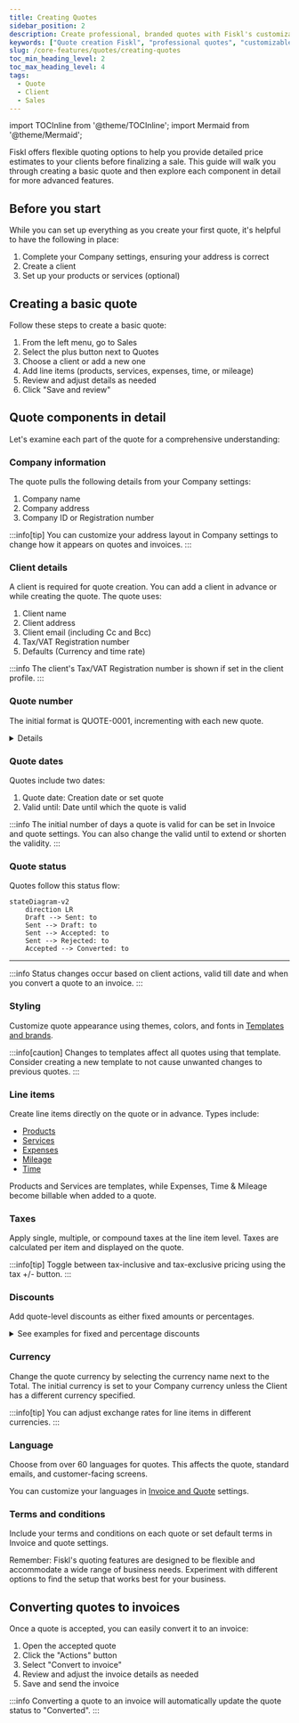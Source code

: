 ```yaml
---
title: Creating Quotes
sidebar_position: 2
description: Create professional, branded quotes with Fiskl's customizable templates. Impress clients and win more business opportunities.
keywords: ["Quote creation Fiskl", "professional quotes", "customizable templates", "business branding", "sales software"]
slug: /core-features/quotes/creating-quotes
toc_min_heading_level: 2
toc_max_heading_level: 4
tags:
  - Quote
  - Client
  - Sales
---
```


import TOCInline from '@theme/TOCInline';
import Mermaid from '@theme/Mermaid';

Fiskl offers flexible quoting options to help you provide detailed price estimates to your clients before finalizing a sale. This guide will walk you through creating a basic quote and then explore each component in detail for more advanced features.

## Before you start

While you can set up everything as you create your first quote, it's helpful to have the following in place:

1. Complete your Company settings, ensuring your address is correct
2. Create a client
3. Set up your products or services (optional)

## Creating a basic quote

Follow these steps to create a basic quote:

1. From the left menu, go to Sales
2. Select the plus button next to Quotes
3. Choose a client or add a new one
4. Add line items (products, services, expenses, time, or mileage)
5. Review and adjust details as needed
6. Click "Save and review"

## Quote components in detail

Let's examine each part of the quote for a comprehensive understanding:

<TOCInline toc={toc} />

### Company information

The quote pulls the following details from your Company settings:

1. Company name
2. Company address
3. Company ID or Registration number

:::info[tip]
You can customize your address layout in Company settings to change how it appears on quotes and invoices.
:::

### Client details

A client is required for quote creation. You can add a client in advance or while creating the quote. The quote uses:

1. Client name
2. Client address
3. Client email (including Cc and Bcc)
4. Tax/VAT Registration number
5. Defaults (Currency and time rate)

:::info
The client's Tax/VAT Registration number is shown if set in the client profile.
:::

### Quote number

The initial format is QUOTE-0001, incrementing with each new quote.

<details>

    <summary>Learn more about customizing your quote number</summary>

    **You can customize this format, however there are limitations:**

    1. Auto-increment is only possible if the number ends with a digit
    2. Date-based formats (e.g., 2024-01-0001) require manual updates at each period change

To change the format, simply edit the quote number when creating a new quote. Subsequent quote will follow this new pattern.

</details>

### Quote dates

Quotes include two dates:

1. Quote date: Creation date or set quote
2. Valid until: Date until which the quote is valid

:::info
The initial number of days a quote is valid for can be set in Invoice and quote settings. You can also change the valid until to extend or shorten the validity.
:::

### Quote status

Quotes follow this status flow:

```mermaid
stateDiagram-v2
    direction LR
    Draft --> Sent: to
    Sent --> Draft: to
    Sent --> Accepted: to
    Sent --> Rejected: to
    Accepted --> Converted: to
```

---

:::info
Status changes occur based on client actions, valid till date and when you convert a quote to an invoice.
:::

### Styling

Customize quote appearance using themes, colors, and fonts in [Templates and brands](../../Settings-Configurations/templates-and-brands.md).

:::info[caution]
Changes to templates affect all quotes using that template. Consider creating a new template to not cause unwanted changes to previous quotes.
:::

### Line items

Create line items directly on the quote or in advance. Types include:

- [Products](../../Core-Features/Line-Items/products.md)
- [Services](../../Core-Features/Line-Items/services.md)
- [Expenses](../../Core-Features/Line-Items/expenses.md)
- [Mileage](../../Core-Features/Line-Items/mileage.md)
- [Time](../../Core-Features/Line-Items/time.md)

Products and Services are templates, while Expenses, Time & Mileage become billable when added to a quote.

### Taxes

Apply single, multiple, or compound taxes at the line item level. Taxes are calculated per item and displayed on the quote.

:::info[tip]
Toggle between tax-inclusive and tax-exclusive pricing using the tax +/- button.
:::

### Discounts

Add quote-level discounts as either fixed amounts or percentages.

<details>

<summary>See examples for fixed and percentage discounts</summary>

To make the amount entered a percentage just add a percentage sign at the end of the value. (e.g., `20%`)

- $100 discount = 100
- 15% discount = 15%

</details>

### Currency

Change the quote currency by selecting the currency name next to the Total. The initial currency is set to your Company currency unless the Client has a different currency specified.

:::info[tip]
You can adjust exchange rates for line items in different currencies.
:::

### Language

Choose from over 60 languages for quotes. This affects the quote, standard emails, and customer-facing screens.

You can customize your languages in [Invoice and Quote](../../Settings-Configurations/invoice-and-quote-settings.md) settings.

### Terms and conditions

Include your terms and conditions on each quote or set default terms in Invoice and quote settings.

Remember: Fiskl's quoting features are designed to be flexible and accommodate a wide range of business needs. Experiment with different options to find the setup that works best for your business.

## Converting quotes to invoices

Once a quote is accepted, you can easily convert it to an invoice:

1. Open the accepted quote
2. Click the "Actions" button
3. Select "Convert to invoice"
4. Review and adjust the invoice details as needed
5. Save and send the invoice

:::info
Converting a quote to an invoice will automatically update the quote status to "Converted".
:::
